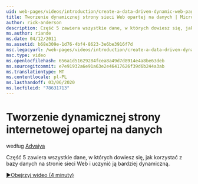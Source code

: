 ```yaml
---
uid: web-pages/videos/introduction/create-a-data-driven-dynamic-web-page
title: Tworzenie dynamicznej strony sieci Web opartej na danych | Microsoft Docs
author: rick-anderson
description: Część 5 zawiera wszystkie dane, w których dowiesz się, jak korzystać z bazy danych na stronie sieci Web i uczynić ją bardziej dynamiczną.
ms.author: riande
ms.date: 04/12/2011
ms.assetid: b68e309e-1d76-4bf4-8623-3e6be3916f7d
msc.legacyurl: /web-pages/videos/introduction/create-a-data-driven-dynamic-web-page
msc.type: video
ms.openlocfilehash: 656a1d51629284fcea8a49d7d8914e4a8be63deb
ms.sourcegitcommit: e7e91932a6e91a63e2e46417626f39d6b244a3ab
ms.translationtype: MT
ms.contentlocale: pl-PL
ms.lasthandoff: 03/06/2020
ms.locfileid: "78631713"
---
```

# <a name="create-a-data-driven-dynamic-web-page"></a>Tworzenie dynamicznej strony internetowej opartej na danych

według [Advaiya](https://twitter.com/Advaiyasolns)

Część 5 zawiera wszystkie dane, w których dowiesz się, jak korzystać z bazy danych na stronie sieci Web i uczynić ją bardziej dynamiczną.

[&#9654;Obejrzyj wideo (4 minuty)](https://channel9.msdn.com/Blogs/ASP-NET-Site-Videos/create-a-data-driven-dynamic-web-page)
